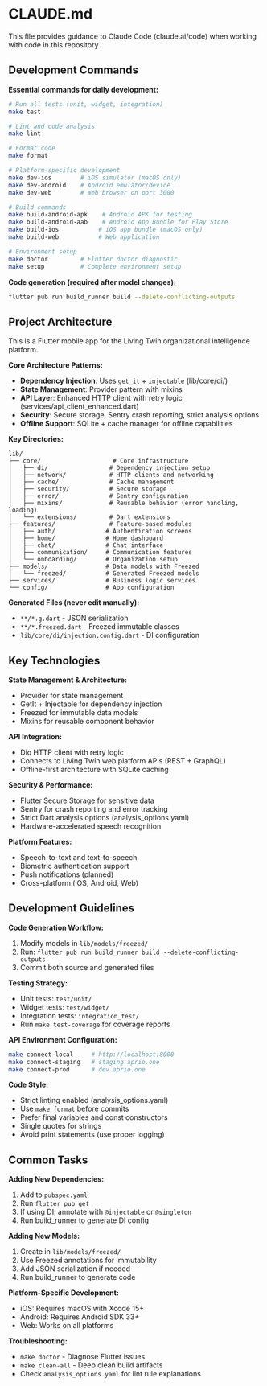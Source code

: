 # CLAUDE.md

This file provides guidance to Claude Code (claude.ai/code) when working with code in this repository.

## Development Commands

**Essential commands for daily development:**

```bash
# Run all tests (unit, widget, integration)
make test

# Lint and code analysis  
make lint

# Format code
make format

# Platform-specific development
make dev-ios        # iOS simulator (macOS only)
make dev-android    # Android emulator/device
make dev-web        # Web browser on port 3000

# Build commands
make build-android-apk    # Android APK for testing
make build-android-aab    # Android App Bundle for Play Store
make build-ios           # iOS app bundle (macOS only)
make build-web           # Web application

# Environment setup
make doctor         # Flutter doctor diagnostic
make setup          # Complete environment setup
```

**Code generation (required after model changes):**
```bash
flutter pub run build_runner build --delete-conflicting-outputs
```

## Project Architecture

This is a Flutter mobile app for the Living Twin organizational intelligence platform.

**Core Architecture Patterns:**
- **Dependency Injection**: Uses `get_it` + `injectable` (lib/core/di/)
- **State Management**: Provider pattern with mixins
- **API Layer**: Enhanced HTTP client with retry logic (services/api_client_enhanced.dart)
- **Security**: Secure storage, Sentry crash reporting, strict analysis options
- **Offline Support**: SQLite + cache manager for offline capabilities

**Key Directories:**
```
lib/
├── core/                    # Core infrastructure
│   ├── di/                 # Dependency injection setup
│   ├── network/            # HTTP clients and networking
│   ├── cache/              # Cache management
│   ├── security/           # Secure storage
│   ├── error/              # Sentry configuration
│   ├── mixins/             # Reusable behavior (error handling, loading)
│   └── extensions/         # Dart extensions
├── features/               # Feature-based modules
│   ├── auth/              # Authentication screens
│   ├── home/              # Home dashboard
│   ├── chat/              # Chat interface
│   ├── communication/     # Communication features
│   └── onboarding/        # Organization setup
├── models/                # Data models with Freezed
│   └── freezed/           # Generated Freezed models
├── services/              # Business logic services
└── config/                # App configuration
```

**Generated Files (never edit manually):**
- `**/*.g.dart` - JSON serialization
- `**/*.freezed.dart` - Freezed immutable classes  
- `lib/core/di/injection.config.dart` - DI configuration

## Key Technologies

**State Management & Architecture:**
- Provider for state management
- GetIt + Injectable for dependency injection
- Freezed for immutable data models
- Mixins for reusable component behavior

**API Integration:**
- Dio HTTP client with retry logic
- Connects to Living Twin web platform APIs (REST + GraphQL)
- Offline-first architecture with SQLite caching

**Security & Performance:**
- Flutter Secure Storage for sensitive data
- Sentry for crash reporting and error tracking
- Strict Dart analysis options (analysis_options.yaml)
- Hardware-accelerated speech recognition

**Platform Features:**
- Speech-to-text and text-to-speech
- Biometric authentication support
- Push notifications (planned)
- Cross-platform (iOS, Android, Web)

## Development Guidelines

**Code Generation Workflow:**
1. Modify models in `lib/models/freezed/`
2. Run: `flutter pub run build_runner build --delete-conflicting-outputs`
3. Commit both source and generated files

**Testing Strategy:**
- Unit tests: `test/unit/`
- Widget tests: `test/widget/`  
- Integration tests: `integration_test/`
- Run `make test-coverage` for coverage reports

**API Environment Configuration:**
```bash
make connect-local     # http://localhost:8000
make connect-staging   # staging.aprio.one
make connect-prod      # dev.aprio.one
```

**Code Style:**
- Strict linting enabled (analysis_options.yaml)
- Use `make format` before commits
- Prefer final variables and const constructors
- Single quotes for strings
- Avoid print statements (use proper logging)

## Common Tasks

**Adding New Dependencies:**
1. Add to `pubspec.yaml`
2. Run `flutter pub get`
3. If using DI, annotate with `@injectable` or `@singleton`
4. Run build_runner to generate DI config

**Adding New Models:**
1. Create in `lib/models/freezed/` 
2. Use Freezed annotations for immutability
3. Add JSON serialization if needed
4. Run build_runner to generate code

**Platform-Specific Development:**
- iOS: Requires macOS with Xcode 15+
- Android: Requires Android SDK 33+
- Web: Works on all platforms

**Troubleshooting:**
- `make doctor` - Diagnose Flutter issues
- `make clean-all` - Deep clean build artifacts
- Check `analysis_options.yaml` for lint rule explanations